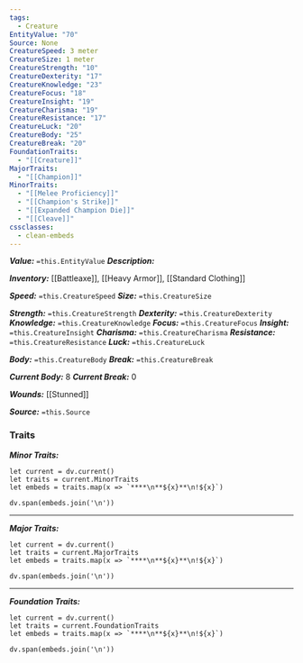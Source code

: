 ```yaml
---
tags:
  - Creature
EntityValue: "70"
Source: None
CreatureSpeed: 3 meter
CreatureSize: 1 meter
CreatureStrength: "10"
CreatureDexterity: "17"
CreatureKnowledge: "23"
CreatureFocus: "18"
CreatureInsight: "19"
CreatureCharisma: "19"
CreatureResistance: "17"
CreatureLuck: "20"
CreatureBody: "25"
CreatureBreak: "20"
FoundationTraits:
  - "[[Creature]]"
MajorTraits:
  - "[[Champion]]"
MinorTraits:
  - "[[Melee Proficiency]]"
  - "[[Champion's Strike]]"
  - "[[Expanded Champion Die]]"
  - "[[Cleave]]"
cssclasses:
  - clean-embeds
---
```

***Value:*** `=this.EntityValue`
***Description:***

***Inventory:*** [[Battleaxe]], [[Heavy Armor]], [[Standard Clothing]]

***Speed:*** `=this.CreatureSpeed`
***Size:*** `=this.CreatureSize`

***Strength:*** `=this.CreatureStrength`
***Dexterity:*** `=this.CreatureDexterity`
***Knowledge:*** `=this.CreatureKnowledge`
***Focus:*** `=this.CreatureFocus`
***Insight:*** `=this.CreatureInsight`
***Charisma:*** `=this.CreatureCharisma`
***Resistance:*** `=this.CreatureResistance`
***Luck:*** `=this.CreatureLuck`

***Body:*** `=this.CreatureBody`
***Break:*** `=this.CreatureBreak`

***Current Body:*** 8
***Current Break:*** 0

***Wounds:*** 
[[Stunned]]

***Source:*** `=this.Source`
### Traits

***Minor Traits:***
```dataviewjs
let current = dv.current()
let traits = current.MinorTraits
let embeds = traits.map(x => `****\n**${x}**\n!${x}`)

dv.span(embeds.join('\n'))
```
****

***Major Traits:***
```dataviewjs
let current = dv.current()
let traits = current.MajorTraits
let embeds = traits.map(x => `****\n**${x}**\n!${x}`)

dv.span(embeds.join('\n'))
```
****

***Foundation Traits:***
```dataviewjs
let current = dv.current()
let traits = current.FoundationTraits
let embeds = traits.map(x => `****\n**${x}**\n!${x}`)

dv.span(embeds.join('\n'))
```